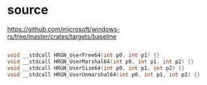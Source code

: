 # source

<https://github.com/microsoft/windows-rs/tree/master/crates/targets/baseline>

```c

void __stdcall HRGN_UserFree64(int p0, int p1) {}
void __stdcall HRGN_UserMarshal64(int p0, int p1, int p2) {}
void __stdcall HRGN_UserSize64(int p0, int p1, int p2) {}
void __stdcall HRGN_UserUnmarshal64(int p0, int p1, int p2) {}

```
